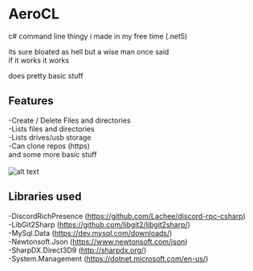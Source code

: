 # AeroCL
c# command line thingy i made in my free time (.net5)

its sure bloated as hell but a wise man once said <br />
if it works it works<br />

does pretty basic stuff<br />

## Features
  -Create / Delete Files and directories<br />
  -Lists files and directories<br />
  -Lists drives/usb storage<br />
  -Can clone repos (https)<br />
  and some more basic stuff<br />
<br />
![alt text](https://cdn.discordapp.com/attachments/701341782000140309/925711316658823178/Zrzut_ekranu_2021-12-29_122525.png)
<br />
## Libraries used
  -DiscordRichPresence (https://github.com/Lachee/discord-rpc-csharp)<br />
  -LibGit2Sharp (https://github.com/libgit2/libgit2sharp/)<br />
  -MySql.Data (https://dev.mysql.com/downloads/)<br />
  -Newtonsoft.Json (https://www.newtonsoft.com/json)<br />
  -SharpDX.Direct3D9 (http://sharpdx.org/)<br />
  -System.Management (https://dotnet.microsoft.com/en-us/)<br />
 
 




